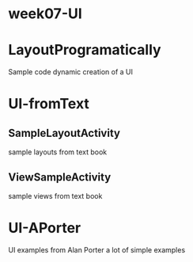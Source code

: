 # week07-UI
# LayoutProgramatically
Sample code dynamic creation of a UI 
# UI-fromText
## SampleLayoutActivity
sample layouts from text book
## ViewSampleActivity   
sample views from text book
# UI-APorter
UI examples from Alan Porter a lot of simple examples
